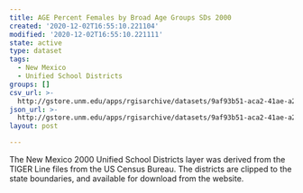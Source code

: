 ```yaml
---
title: AGE Percent Females by Broad Age Groups SDs 2000
created: '2020-12-02T16:55:10.221104'
modified: '2020-12-02T16:55:10.221111'
state: active
type: dataset
tags:
  - New Mexico
  - Unified School Districts
groups: []
csv_url: >-
  http://gstore.unm.edu/apps/rgisarchive/datasets/9af93b51-aca2-41ae-a2bd-50566fb6f807/ksd279data388872946_schd_view.derived.csv
json_url: >-
  http://gstore.unm.edu/apps/rgisarchive/datasets/9af93b51-aca2-41ae-a2bd-50566fb6f807/ksd279data388872946_schd_view.derived.json
layout: post

---
```

The New Mexico 2000 Unified School Districts layer was derived from  the TIGER Line files from the US Census Bureau. The districts are clipped to the state boundaries, and available for download from the website.
